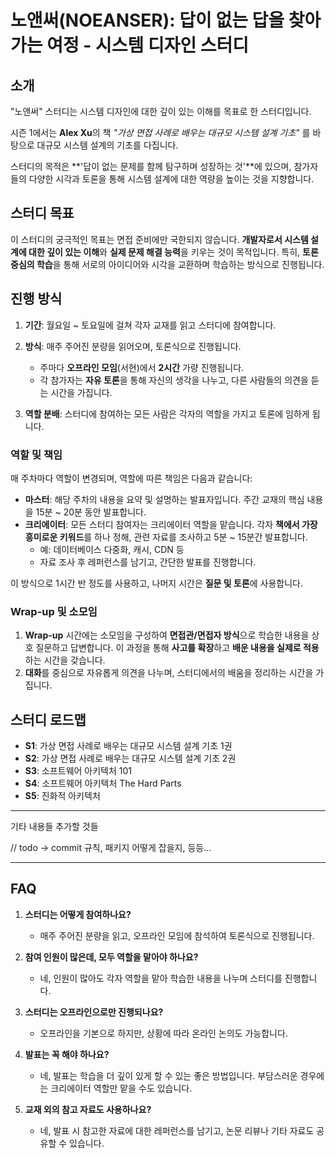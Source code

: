 # **노앤써(NOEANSER): 답이 없는 답을 찾아가는 여정 - 시스템 디자인 스터디**

## **소개**

"노앤써" 스터디는 시스템 디자인에 대한 깊이 있는 이해를 목표로 한 스터디입니다.  

시즌 1에서는 **Alex Xu**의 책 *"가상 면접 사례로 배우는 대규모 시스템 설계 기초"* 를 바탕으로 대규모 시스템 설계의 기초를 다집니다. 

스터디의 목적은 **'답이 없는 문제를 함께 탐구하며 성장하는 것'**에 있으며, 참가자들의 다양한 시각과 토론을 통해 시스템 설계에 대한 역량을 높이는 것을 지향합니다.

## **스터디 목표**

이 스터디의 궁극적인 목표는 면접 준비에만 국한되지 않습니다.
**개발자로서 시스템 설계에 대한 깊이 있는 이해**와 **실제 문제 해결 능력**을 키우는 것이 목적입니다. 
특히, **토론 중심의 학습**을 통해 서로의 아이디어와 시각을 교환하며 학습하는 방식으로 진행됩니다.


## **진행 방식**

1. **기간**: 월요일 ~ 토요일에 걸쳐 각자 교재를 읽고 스터디에 참여합니다.
2. **방식**: 매주 주어진 분량을 읽어오며, 토론식으로 진행됩니다.
    - 주마다 **오프라인 모임**(서현)에서 **2시간** 가량 진행됩니다.
    - 각 참가자는 **자유 토론**을 통해 자신의 생각을 나누고, 다른 사람들의 의견을 듣는 시간을 가집니다.

3. **역할 분배**: 스터디에 참여하는 모든 사람은 각자의 역할을 가지고 토론에 임하게 됩니다.


### **역할 및 책임**

매 주차마다 역할이 변경되며, 역할에 따른 책임은 다음과 같습니다:

- **마스터**: 해당 주차의 내용을 요약 및 설명하는 발표자입니다. 주간 교재의 핵심 내용을 15분 ~ 20분 동안 발표합니다.
- **크리에이터**: 모든 스터디 참여자는 크리에이터 역할을 맡습니다. 각자 **책에서 가장 흥미로운 키워드**를 하나 정해, 관련 자료를 조사하고 5분 ~ 15분간 발표합니다.
    - 예: 데이터베이스 다중화, 캐시, CDN 등
    - 자료 조사 후 레퍼런스를 남기고, 간단한 발표를 진행합니다.

이 방식으로 1시간 반 정도를 사용하고, 나머지 시간은 **질문 및 토론**에 사용합니다.


###  **Wrap-up 및 소모임**

1. **Wrap-up** 시간에는 소모임을 구성하여 **면접관/면접자 방식**으로 학습한 내용을 상호 질문하고 답변합니다. 이 과정을 통해 **사고를 확장**하고 **배운 내용을 실제로 적용**하는 시간을 갖습니다.
2. **대화**를 중심으로 자유롭게 의견을 나누며, 스터디에서의 배움을 정리하는 시간을 가집니다.




## **스터디 로드맵**

- **S1**: 가상 면접 사례로 배우는 대규모 시스템 설계 기초 1권
- **S2**: 가상 면접 사례로 배우는 대규모 시스템 설계 기초 2권
- **S3**: 소프트웨어 아키텍처 101
- **S4**: 소프트웨어 아키텍처 The Hard Parts
- **S5**: 진화적 아키텍처


---- 


기타 내용들 추가할 것들 

// todo -> commit 규칙, 패키지 어떻게 잡을지, 등등... 



--- 


## **FAQ**

1. **스터디는 어떻게 참여하나요?**
    - 매주 주어진 분량을 읽고, 오프라인 모임에 참석하여 토론식으로 진행됩니다.

2. **참여 인원이 많은데, 모두 역할을 맡아야 하나요?**
    - 네, 인원이 많아도 각자 역할을 맡아 학습한 내용을 나누며 스터디를 진행합니다.

3. **스터디는 오프라인으로만 진행되나요?**
    - 오프라인을 기본으로 하지만, 상황에 따라 온라인 논의도 가능합니다.

4. **발표는 꼭 해야 하나요?**
    - 네, 발표는 학습을 더 깊이 있게 할 수 있는 좋은 방법입니다. 부담스러운 경우에는 크리에이터 역할만 맡을 수도 있습니다.

5. **교재 외의 참고 자료도 사용하나요?**
    - 네, 발표 시 참고한 자료에 대한 레퍼런스를 남기고, 논문 리뷰나 기타 자료도 공유할 수 있습니다.

